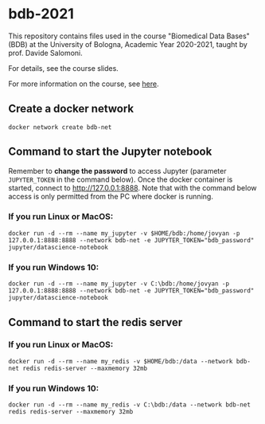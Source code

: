 # bdb-2021

This repository contains files used in the course "Biomedical Data Bases" (BDB)
at the University of Bologna, Academic Year 2020-2021, taught by prof. Davide Salomoni.

For details, see the course slides.

For more information on the course, see [here](https://www.unibo.it/it/didattica/insegnamenti/insegnamento/2020/366280).

## Create a docker network

`docker network create bdb-net`

## Command to start the Jupyter notebook

Remember to **change the password** to access Jupyter (parameter `JUPYTER_TOKEN` in the command below). Once the docker container is started,
connect to http://127.0.0.1:8888. Note that with the command below access is only permitted from the PC where docker is running.

### If you run Linux or MacOS:

`docker run -d --rm --name my_jupyter -v $HOME/bdb:/home/jovyan -p 127.0.0.1:8888:8888 --network bdb-net -e JUPYTER_TOKEN="bdb_password" jupyter/datascience-notebook`

### If you run Windows 10:

`docker run -d --rm --name my_jupyter -v C:\bdb:/home/jovyan -p 127.0.0.1:8888:8888 --network bdb-net -e JUPYTER_TOKEN="bdb_password" jupyter/datascience-notebook`

## Command to start the redis server

### If you run Linux or MacOS:

`docker run -d --rm --name my_redis -v $HOME/bdb:/data --network bdb-net redis redis-server --maxmemory 32mb`

### If you run Windows 10:

`docker run -d --rm --name my_redis -v C:\bdb:/data --network bdb-net redis redis-server --maxmemory 32mb`
